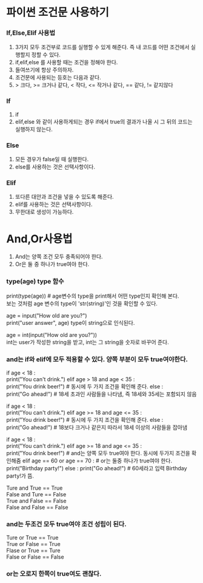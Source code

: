 # 파이썬 조건문 사용하기

### If,Else,Elif 사용법

1. 3가지 모두 조건부로 코드를 실행할 수 있게 해준다. 즉 내 코드를 어떤 조건에서 실행할지 정할 수 있다.
2. if,elif,else 를 사용할 때는 조건을 정해야 한다.
3. 들여쓰기에 항상 주의하자.
4. 조건문에 사용되는 등호는 다음과 같다.
5. \> 크다, >= 크거나 같다, < 작다, <= 작거나 같다, == 같다, != 같지않다

### If

1. if
2. elif,else 와 같이 사용하게되는 경우 if에서 true의 결과가 나올 시 그 뒤의 코드는 실행하지 않는다.

### Else

1. 모든 경우가 false일 때 실행한다.
2. else를 사용하는 것은 선택사항이다.

### Elif

1. 또다른 대안과 조건을 넣을 수 있도록 해준다.
2. elif를 사용하는 것은 선택사항이다.
3. 무한대로 생성이 가능하다.

# And,Or사용법

1. And는 양쪽 조건 모두 충족되어야 한다.
2. Or은 둘 중 하나가 true여야 한다.

### type(age) type 함수

print(type(age)) # age변수의 type을 print해서 어떤 type인지 확인해 본다.<br/>
보는 것처럼 age 변수의 type이 'str(string)'인 것을 확인할 수 있다.<br/>

age = input("How old are you?")<br/>
print("user answer", age) type이 string으로 인식된다.<br/>

age = int(input("How old are you?"))<br/>
int는 user가 작성한 string을 받고, int는 그 string을 숫자로 바꾸어 준다.

### and는 if와 elif에 모두 적용할 수 있다. 양쪽 부분이 모두 true여야한다.

if age < 18 :<br/>
print("You can't drink.")
elif age > 18 and age < 35 :<br/>
print("You drink beer!") # 동시에 두 가지 조건을 확인해 준다.
else :<br/>
print("Go ahead!") # 18세 초과인 사람들을 나타냄, 즉 18세와 35세는 포함되지 않음

if age < 18 :<br/>
print("You can't drink.")
elif age >= 18 and age <= 35 :<br/>
print("You drink beer!") # 동시에 두 가지 조건을 확인해 준다.
else :<br/>
print("Go ahead!") # 18보다 크거나 같은지 따라서 18세 이상의 사람들을 잡아냄

if age < 18 :<br/>
print("You can't drink.")
elif age >= 18 and age <= 35 :<br/>
print("You drink beer!") # and는 양쪽 모두 true여야 한다. 동시에 두가지 조건을 확인해줌
elif age == 60 or age == 70 : # or는 둘중 하나가 true여야 한다.
print("Birthday party!")
else :
print("Go ahead!") # 60세라고 입력 Birthday party!가 뜸.

Ture and True == True<br/>
False and Ture == False<br/>
True and False == False<br/>
False and False == False<br/>

### and는 두조건 모두 true여야 조건 성립이 된다.

Ture or True == True<br/>
True or False == True<br/>
Flase or True == Ture<br/>
False or False == False<br/>

### or는 오로지 한쪽이 true여도 괜찮다.
